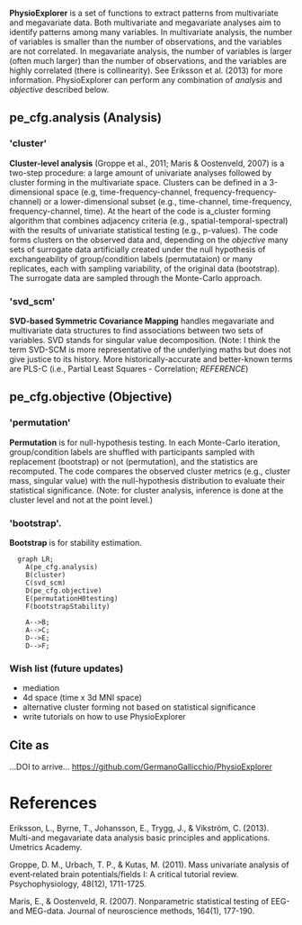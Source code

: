 
**PhysioExplorer** is a set of functions to extract patterns from multivariate and megavariate data. Both multivariate and megavariate analyses aim to identify patterns among many variables. In multivariate analysis, the number of variables is smaller than the number of observations, and the variables are not correlated. In megavariate analysis, the number of variables is larger (often much larger) than the number of observations, and the variables are highly correlated (there is collinearity). See Eriksson et al. (2013) for more information. PhysioExplorer can perform any combination of _analysis_ and _objective_ described below. 

## pe_cfg.analysis (Analysis)
### 'cluster'
**Cluster-level analysis** (Groppe et al., 2011; Maris & Oostenveld, 2007) is a two-step procedure: a large amount of univariate analyses followed by cluster forming in the multivariate space. Clusters can be defined in a 3-dimensional space (e.g, time-frequency-channel, frequency-frequency-channel) or a lower-dimensional subset (e.g., time-channel, time-frequency, frequency-channel, time). At the heart of the code is a_cluster forming algorithm that combines adjacency criteria (e.g., spatial-temporal-spectral) with the results of univariate statistical testing (e.g., p-values). The code forms clusters on the observed data and, depending on the _objective_ many sets of surrogate data artificially created under the null hypothesis of exchangeability of group/condition labels (permutataion) or many replicates, each with sampling variability, of the original data (bootstrap). The surrogate data are sampled through the Monte-Carlo approach. 

### 'svd_scm'
**SVD-based Symmetric Covariance Mapping** handles megavariate and multivariate data structures to find associations between two sets of variables. SVD stands for singular value decomposition. (Note: I think the term SVD-SCM is more representative of the underlying maths but does not give justice to its history. More historically-accurate and better-known terms are PLS-C (i.e., Partial Least Squares - Correlation; _REFERENCE_)






## pe_cfg.objective (Objective)
### 'permutation'

**Permutation** is for null-hypothesis testing. In each Monte-Carlo iteration, group/condition labels are shuffled with participants sampled with replacement (bootstrap) or not (permutation), and the statistics are recomputed. The code compares the observed cluster metrics (e.g., cluster mass, singular value) with the null-hypothesis distribution to evaluate their statistical significance. (Note: for cluster analysis, inference is done at the cluster level and not at the point level.)
### 'bootstrap'.

**Bootstrap** is for stability estimation.

```mermaid
  graph LR;
    A(pe_cfg.analysis)
    B(cluster)
    C(svd_scm)
    D(pe_cfg.objective)
    E(permutationH0testing)
    F(bootstrapStability)

    A-->B;
    A-->C;
    D-->E;
    D-->F;

```









### Wish list (future updates)
- mediation
- 4d space (time x 3d MNI space)
- alternative cluster forming not based on statistical significance
- write tutorials on how to use PhysioExplorer



## Cite as
...DOI to arrive...
https://github.com/GermanoGallicchio/PhysioExplorer


# References
Eriksson, L., Byrne, T., Johansson, E., Trygg, J., & Vikström, C. (2013). Multi-and megavariate data analysis basic principles and applications. Umetrics Academy.

Groppe, D. M., Urbach, T. P., & Kutas, M. (2011). Mass univariate analysis of event‐related brain potentials/fields I: A critical tutorial review. Psychophysiology, 48(12), 1711-1725.

Maris, E., & Oostenveld, R. (2007). Nonparametric statistical testing of EEG-and MEG-data. Journal of neuroscience methods, 164(1), 177-190.
